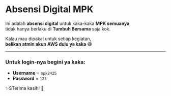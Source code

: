 # Absensi Digital MPK

Ini adalah **absensi digital** untuk kaka-kaka **MPK semuanya**,  
tidak hanya berlaku di **Tumbuh Bersama** saja kok.

Kalau mau dipakai untuk setiap kegiatan,  
**belikan atmin akun AWS dulu ya kaka** 😄

---

### Untuk login-nya begini ya kaka:
- **Username** = `mpk2425`  
- **Password** = `123`

✨STerima kasih! 🙏
